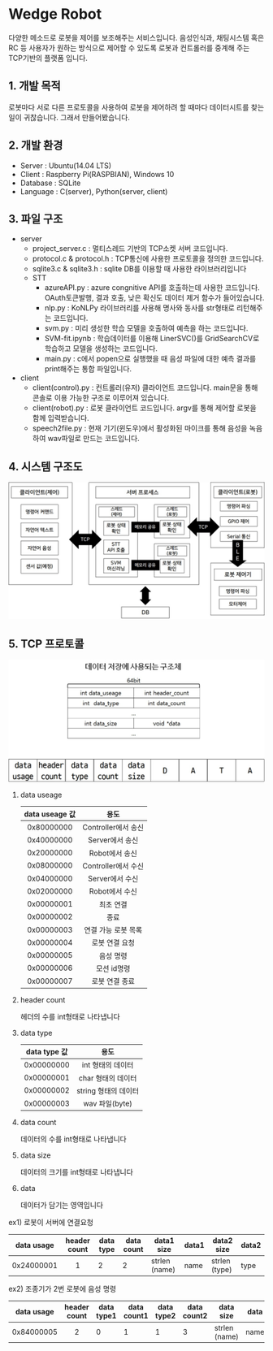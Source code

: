 # Wedge Robot

다양한 메소드로 로봇을 제어를 보조해주는 서비스입니다. 음성인식과, 채팅시스템 혹은 RC 등 사용자가 원하는 방식으로 제어할 수 있도록 로봇과 컨트롤러를 중계해 주는 TCP기반의 플랫폼 입니다.

## 1. 개발 목적

로봇마다 서로 다른 프로토콜을 사용하여 로봇을 제어하려 할 때마다 데이터시트를 찾는 일이 귀찮습니다. 그래서 만들어봤습니다.

## 2. 개발 환경

- Server : Ubuntu(14.04 LTS)
- Client : Raspberry Pi(RASPBIAN), Windows 10
- Database : SQLite
- Language : C(server), Python(server, client)

## 3. 파일 구조
- server
  - project_server.c : 멀티스레드 기반의 TCP소켓 서버 코드입니다.
  - protocol.c & protocol.h : TCP통신에 사용한 프로토콜을 정의한 코드입니다.
  - sqlite3.c & sqlite3.h : sqlite DB를 이용할 때 사용한 라이브러리입니다
  - STT
    - azureAPI.py : azure congnitive API를 호출하는데 사용한 코드입니다. OAuth토큰발행, 결과 호출, 낮은 확신도 데이터 제거 함수가 들어있습니다.
    - nlp.py : KoNLPy 라이브러리를 사용해 명사와 동사를 str형태로 리턴해주는 코드입니다.
    - svm.py : 미리 생성한 학습 모델을 호출하여 예측을 하는 코드입니다.
    - SVM-fit.ipynb : 학습데이터를 이용해 LinerSVC()를 GridSearchCV로 학습하고 모델을 생성하는 코드입니다.
    - main.py : c에서 popen으로 실행했을 때 음성 파일에 대한 예측 결과를 print해주는 통합 파일입니다.
- client
  - client(control).py : 컨트롤러(유저) 클라이언트 코드입니다. main문을 통해 콘솔로 이용 가능한 구조로 이루어져 있습니다.
  - client(robot).py : 로봇 클라이언트 코드입니다. argv를 통해 제어할 로봇을 함께 입력받습니다.
  - speech2file.py : 현재 기기(윈도우)에서 활성화된 마이크를 통해 음성을 녹음하여 wav파일로 만드는 코드입니다.

## 4. 시스템 구조도
![1](./image/1.jpg)

## 5. TCP 프로토콜
![2](./image/2.jpg)

1) data useage

    |  data useage 값  	|             용도            	|
    |:----------------:	|:---------------------------:	|
    |    0x80000000    	|     Controller에서 송신     	|
    |    0x40000000    	|      Server에서   송신      	|
    |    0x20000000    	|       Robot에서   송신      	|
    |    0x08000000    	|    Controller에서   수신    	|
    |    0x04000000    	|      Server에서   수신      	|
    |    0x02000000    	|       Robot에서   수신      	|
    |    0x00000001    	|          최초 연결          	|
    |    0x00000002    	|             종료            	|
    |    0x00000003    	|    연결   가능 로봇 목록    	|
    |    0x00000004    	|       로봇   연결 요청      	|
    |    0x00000005    	|         음성   명령         	|
    |    0x00000006    	|        모션   id명령        	|
    |    0x00000007    	|       로봇   연결 종료      	|

2) header count

    헤더의 수를 int형태로 나타냅니다

3) data type

    |    data type 값    	|             용도             	|
    |:------------------:	|:----------------------------:	|
    |     0x00000000     	|     int   형태의   데이터    	|
    |     0x00000001     	|    char   형태의   데이터    	|
    |     0x00000002     	|    string   형태의 데이터    	|
    |     0x00000003     	|       wav   파일(byte)       	|

4) data count

    데이터의 수를 int형태로 나타냅니다

5) data size

    데이터의 크기를 int형태로 나타냅니다

6) data

    데이터가 담기는 영역입니다

ex1) 로봇이 서버에 연결요청

|    data     usage    	|    header     count    	|    data     type    	|    data     count    	|    data1     size    	|    data1    	|    data2     size    	|    data2    	|
|:--------------------:	|:----------------------:	|---------------------	|----------------------	|-------------------------	|-------------	|-------------------------	|-------------	|
|    0x24000001    	|    1    	|    2    	|    2    	|    strlen     (name)    	|    name    	|    strlen     (type)    	|    type    	|

ex2) 조종기가 2번 로봇에 음성 명령

|    data     usage    	|    header     count    	|    data     type1    	|    data     count1    	|    data     type2    	|    data     count2    	|    data     size    	|    data    	|
|:--------------------:	|:----------------------:	|----------------------	|-----------------------	|----------------------	|-----------------------	|-------------------------	|------------	|
|    0x84000005    	|    2    	|    0    	|    1    	|    1    	|    3    	|    strlen     (name)    	|    name    	|
